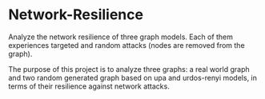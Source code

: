 # Network-Resilience
Analyze the network resilience of three graph models. Each of them experiences targeted and random attacks (nodes are removed from the graph).

The purpose of this project is to analyze three graphs: a real world graph and two random generated graph based on upa and urdos-renyi models, in terms of their resilience against network attacks. 
